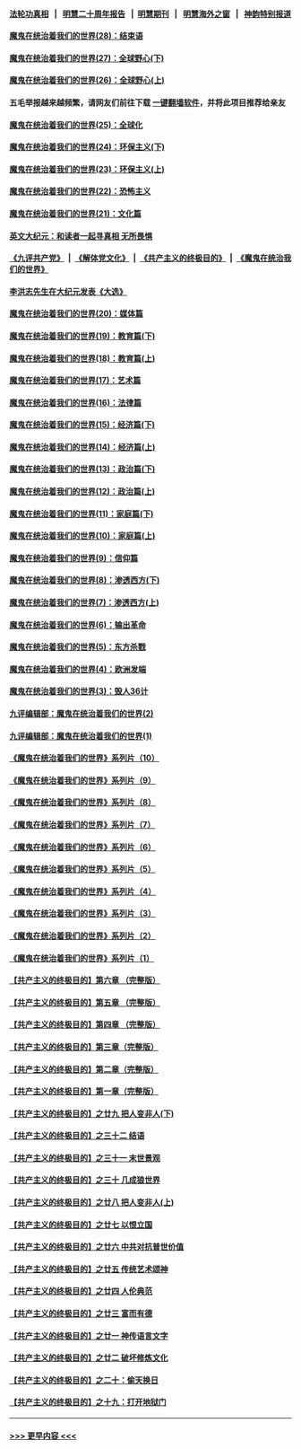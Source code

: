 #### [法轮功真相](https://github.com/gfw-breaker/truth/blob/master/README.md?t=0) &nbsp;&nbsp;|&nbsp;&nbsp; [明慧二十周年报告](https://github.com/gfw-breaker/mh-reports/blob/master/README.md?t=0) &nbsp;&nbsp;|&nbsp;&nbsp;[明慧期刊](https://github.com/gfw-breaker/mh-qikan) &nbsp;&nbsp;|&nbsp;&nbsp; [明慧海外之窗](https://github.com/gfw-breaker/mh-news/blob/master/README.md?t=0) &nbsp;&nbsp;|&nbsp;&nbsp; [神韵特别报道](https://github.com/gfw-breaker/mh-news/blob/master/shenyun.md?t=0)
#### [魔鬼在统治着我们的世界(28)：结束语](../pages/nsc422/n10936246.md?t=07171351) 
#### [魔鬼在统治着我们的世界(27)：全球野心(下)](../pages/nsc422/n10928319.md?t=07171351) 
#### [魔鬼在统治着我们的世界(26)：全球野心(上)](../pages/nsc422/n10900318.md?t=07171351) 
#### 五毛举报越来越频繁，请网友们前往下载 [一键翻墙软件](https://github.com/gfw-breaker/ssr-accounts)，并将此项目推荐给亲友
#### [魔鬼在统治着我们的世界(25)：全球化](../pages/nsc422/n10788205.md?t=07171351) 
#### [魔鬼在统治着我们的世界(24)：环保主义(下)](../pages/nsc422/n10695307.md?t=07171351) 
#### [魔鬼在统治着我们的世界(23)：环保主义(上)](../pages/nsc422/n10688613.md?t=07171351) 
#### [魔鬼在统治着我们的世界(22)：恐怖主义](../pages/nsc422/n10614727.md?t=07171351) 
#### [魔鬼在统治着我们的世界(21)：文化篇](../pages/nsc422/n10597706.md?t=07171351) 
#### [英文大纪元：和读者一起寻真相 无所畏惧](../pages/nsc422/n12542027.md?t=07171351) 
#### [《九评共产党》](https://github.com/begood0513/9ping.md/blob/master/README.md) &nbsp;|&nbsp; [《解体党文化》](../../../../jtdwh.md/blob/master/README.md)  &nbsp;|&nbsp; [《共产主义的终极目的》](../../../../gczydzjmd.md/blob/master/README.md) &nbsp;|&nbsp; [《魔鬼在统治我们的世界》](../../../../mgztzwmdsj.md/blob/master/README.md) 
#### [李洪志先生在大纪元发表《大选》](../pages/nsc422/n12534746.md?t=07171351) 
#### [魔鬼在统治着我们的世界(20)：媒体篇](../pages/nsc422/n10586579.md?t=07171351) 
#### [魔鬼在统治着我们的世界(19)：教育篇(下)](../pages/nsc422/n10564808.md?t=07171351) 
#### [魔鬼在统治着我们的世界(18)：教育篇(上)](../pages/nsc422/n10526970.md?t=07171351) 
#### [魔鬼在统治着我们的世界(17)：艺术篇](../pages/nsc422/n10499093.md?t=07171351) 
#### [魔鬼在统治着我们的世界(16)：法律篇](../pages/nsc422/n10485969.md?t=07171351) 
#### [魔鬼在统治着我们的世界(15)：经济篇(下)](../pages/nsc422/n10469975.md?t=07171351) 
#### [魔鬼在统治着我们的世界(14)：经济篇(上)](../pages/nsc422/n10457370.md?t=07171351) 
#### [魔鬼在统治着我们的世界(13)：政治篇(下)](../pages/nsc422/n10448270.md?t=07171351) 
#### [魔鬼在统治着我们的世界(12)：政治篇(上)](../pages/nsc422/n10444576.md?t=07171351) 
#### [魔鬼在统治着我们的世界(11)：家庭篇(下)](../pages/nsc422/n10440961.md?t=07171351) 
#### [魔鬼在统治着我们的世界(10)：家庭篇(上)](../pages/nsc422/n10435448.md?t=07171351) 
#### [魔鬼在统治着我们的世界(9)：信仰篇](../pages/nsc422/n10432159.md?t=07171351) 
#### [魔鬼在统治着我们的世界(8)：渗透西方(下)](../pages/nsc422/n10429603.md?t=07171351) 
#### [魔鬼在统治着我们的世界(7)：渗透西方(上)](../pages/nsc422/n10426013.md?t=07171351) 
#### [魔鬼在统治着我们的世界(6)：输出革命](../pages/nsc422/n10421536.md?t=07171351) 
#### [魔鬼在统治着我们的世界(5)：东方杀戮](../pages/nsc422/n10417707.md?t=07171351) 
#### [魔鬼在统治着我们的世界(4)：欧洲发端](../pages/nsc422/n10414890.md?t=07171351) 
#### [魔鬼在统治着我们的世界(3)：毁人36计](../pages/nsc422/n10411583.md?t=07171351) 
#### [九评编辑部：魔鬼在统治着我们的世界(2)](../pages/nsc422/n10410036.md?t=07171351) 
#### [九评编辑部：魔鬼在统治着我们的世界(1)](../pages/nsc422/n10406825.md?t=07171351) 
#### [《魔鬼在统治着我们的世界》系列片（10）](../pages/nsc422/n12292670.md?t=07171351) 
#### [《魔鬼在统治着我们的世界》系列片（9）](../pages/nsc422/n12290859.md?t=07171351) 
#### [《魔鬼在统治着我们的世界》系列片（8）](../pages/nsc422/n12287445.md?t=07171351) 
#### [《魔鬼在统治着我们的世界》系列片（7）](../pages/nsc422/n12283425.md?t=07171351) 
#### [《魔鬼在统治着我们的世界》系列片（6）](../pages/nsc422/n12282314.md?t=07171351) 
#### [《魔鬼在统治着我们的世界》系列片（5）](../pages/nsc422/n12281419.md?t=07171351) 
#### [《魔鬼在统治着我们的世界》系列片（4）](../pages/nsc422/n12274024.md?t=07171351) 
#### [《魔鬼在统治着我们的世界》系列片（3）](../pages/nsc422/n12271322.md?t=07171351) 
#### [《魔鬼在统治着我们的世界》系列片（2）](../pages/nsc422/n12269049.md?t=07171351) 
#### [《魔鬼在统治着我们的世界》系列片（1）](../pages/nsc422/n12267575.md?t=07171351) 
#### [【共产主义的终极目的】第六章 （完整版）](../pages/nsc422/n11428913.md?t=07171351) 
#### [【共产主义的终极目的】第五章 （完整版）](../pages/nsc422/n11428912.md?t=07171351) 
#### [【共产主义的终极目的】第四章 （完整版）](../pages/nsc422/n11428907.md?t=07171351) 
#### [【共产主义的终极目的】第三章（完整版）](../pages/nsc422/n11428848.md?t=07171351) 
#### [【共产主义的终极目的】第二章（完整版）](../pages/nsc422/n11428831.md?t=07171351) 
#### [【共产主义的终极目的】第一章（完整版）](../pages/nsc422/n11417651.md?t=07171351) 
#### [【共产主义的终极目的】之廿九 把人变非人(下)](../pages/nsc422/n11344140.md?t=07171351) 
#### [【共产主义的终极目的】之三十二 结语](../pages/nsc422/n11360535.md?t=07171351) 
#### [【共产主义的终极目的】之三十一 末世景观](../pages/nsc422/n11351129.md?t=07171351) 
#### [【共产主义的终极目的】之三十 几成狼世界](../pages/nsc422/n11348280.md?t=07171351) 
#### [【共产主义的终极目的】之廿八 把人变非人(上)](../pages/nsc422/n11340492.md?t=07171351) 
#### [【共产主义的终极目的】之廿七 以恨立国](../pages/nsc422/n11336944.md?t=07171351) 
#### [【共产主义的终极目的】之廿六 中共对抗普世价值](../pages/nsc422/n11324785.md?t=07171351) 
#### [【共产主义的终极目的】之廿五 传统艺术颂神](../pages/nsc422/n11296396.md?t=07171351) 
#### [【共产主义的终极目的】之廿四 人伦典范](../pages/nsc422/n11296397.md?t=07171351) 
#### [【共产主义的终极目的】之廿三 富而有德](../pages/nsc422/n11283598.md?t=07171351) 
#### [【共产主义的终极目的】之廿一 神传语言文字](../pages/nsc422/n11263265.md?t=07171351) 
#### [【共产主义的终极目的】之廿二 破坏修炼文化](../pages/nsc422/n11245728.md?t=07171351) 
#### [【共产主义的终极目的】之二十：偷天换日](../pages/nsc422/n11238846.md?t=07171351) 
#### [【共产主义的终极目的】之十九：打开地狱门](../pages/nsc422/n11206376.md?t=07171351) 

----
#### [ >>> 更早内容 <<< ](../indexes/nsc422-earlier.md)
